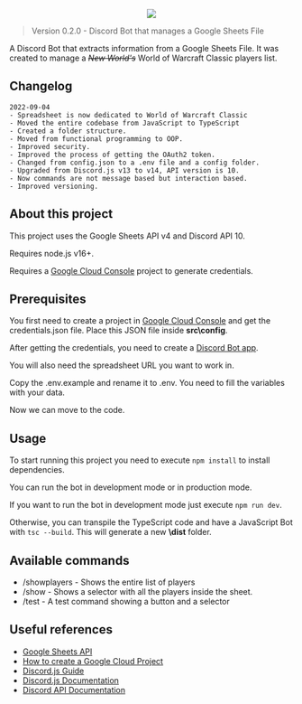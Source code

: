 <p align=center><img src="https://i.imgur.com/WRxHsVN.png"><img></p>

> Version 0.2.0 - Discord Bot that manages a Google Sheets File

A Discord Bot that extracts information from a Google Sheets File. It was created to manage a ~~*New World's*~~ World of Warcraft Classic players list.

## Changelog
    2022-09-04
    - Spreadsheet is now dedicated to World of Warcraft Classic
    - Moved the entire codebase from JavaScript to TypeScript
    - Created a folder structure.
    - Moved from functional programming to OOP.
    - Improved security.
    - Improved the process of getting the OAuth2 token.
    - Changed from config.json to a .env file and a config folder.
    - Upgraded from Discord.js v13 to v14, API version is 10.
    - Now commands are not message based but interaction based.
    - Improved versioning.

## About this project

This project uses the Google Sheets API v4 and Discord API 10.

Requires node.js v16+.

Requires a [Google Cloud Console](https://console.cloud.google.com) project to generate credentials.

## Prerequisites

You first need to create a project in [Google Cloud Console](https://console.cloud.google.com) and get the credentials.json file. Place this JSON file inside __src\config__.

After getting the credentials, you need to create a [Discord Bot app](https://discord.com/developers/applications).

You will also need the spreadsheet URL you want to work in.

Copy the .env.example and rename it to .env. You need to fill the variables with your data.

Now we can move to the code.

## Usage

To start running this project you need to execute `npm install` to install dependencies.

You can run the bot in development mode or in production mode.

If you want to run the bot in development mode just execute `npm run dev`.

Otherwise, you can transpile the TypeScript code and have a JavaScript Bot with `tsc --build`. This will generate a new **\dist** folder.

## Available commands

- /showplayers - Shows the entire list of players
- /show - Shows a selector with all the players inside the sheet.
- /test - A test command showing a button and a selector

## Useful references
- [Google Sheets API](https://developers.google.com/sheets/api/quickstart/nodejs)
- [How to create a Google Cloud Project](https://developers.google.com/workspace/guides/create-project)
- [Discord.js Guide](https://discordjs.guide/#before-you-begin)
- [Discord.js Documentation](https://discord.js.org/#/docs/main/stable/general/welcome)
- [Discord API Documentation](https://discord.com/developers/docs/intro)
